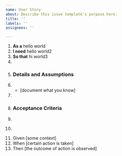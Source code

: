 ```yaml
---
name: User Story
about: Describe this issue template's purpose here.
title: ''
labels: ''
assignees: ''

---
```


1. **As a** hello world
2. **I need** hello world2
3. **So that** hi world3
4. 
5. ### Details and Assumptions
6. * [document what you know]
7. 
8. ### Acceptance Criteria 
9. 
10. ```gherkin
11. Given [some context]
12. When [certain action is taken]
13. Then [the outcome of action is observed]
```
